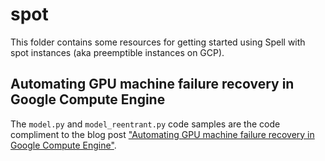 # spot

This folder contains some resources for getting started using Spell with spot instances (aka preemptible instances on GCP).

## Automating GPU machine failure recovery in Google Compute Engine

The `model.py` and `model_reentrant.py` code samples are the code compliment to the blog post ["Automating GPU machine failure recovery in Google Compute Engine"](https://spell.run/blog/automated-machine-failure-recovery-Xp3TEhEAACUAYwPM).
